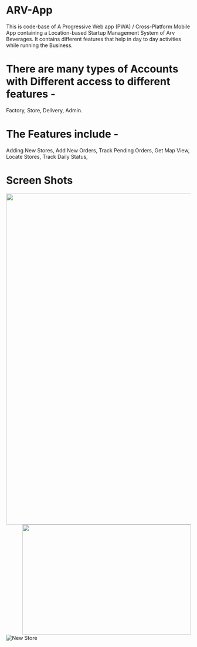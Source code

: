 # ARV-App

This is code-base of A Progressive Web app (PWA) / Cross-Platform Mobile App containing a Location-based Startup Management System of Arv Beverages.
It contains different features that help in day to day activities while running the Business.

# There are many types of Accounts with Different access to different features - 
Factory, Store, Delivery, Admin.

# The Features include - 
Adding New Stores, 
Add New Orders, 
Track Pending Orders, 
Get Map View, 
Locate Stores, 
Track Daily Status, 

# Screen Shots
<img align="left" width="600" height="900" src="https://user-images.githubusercontent.com/22457544/131250399-f83b58af-8bc5-4153-bd4d-bb5930ef4fd6.png">
<img align="right" width="460" height="300" src="https://user-images.githubusercontent.com/22457544/131250569-78e70561-7474-4346-81be-13d1032aab84.png">

![New Store](https://user-images.githubusercontent.com/22457544/131250606-592cb28f-6b5d-4c31-aa65-1b17355828bf.png)




